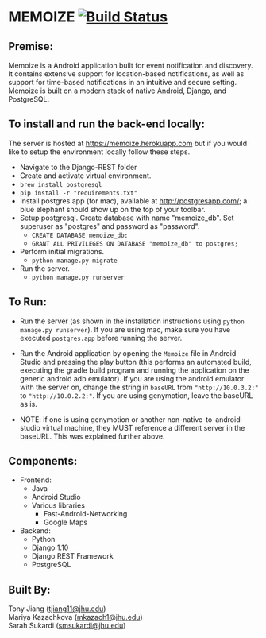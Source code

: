 # MEMOIZE [![Build Status](https://travis-ci.com/jhu-oose/2016-group-19.svg?token=pxuwgYspjAfqr5xt35A6&branch=master)](https://travis-ci.com/jhu-oose/2016-group-19)

## Premise:
Memoize is a Android application built for event notification and discovery. It contains extensive support for location-based notifications, as well as support for time-based notifications in an intuitive and secure setting. Memoize is built on a modern stack of native Android, Django, and PostgreSQL. 

## To install and run the back-end locally:

The server is hosted at https://memoize.herokuapp.com but if you would like to setup the environment locally follow these steps.

* Navigate to the Django-REST folder
* Create and activate virtual environment.
* `brew install postgresql`
* `pip install -r "requirements.txt"`
* Install postgres.app (for mac), available at http://postgresapp.com/; a blue elephant should show up on the top of your toolbar.
* Setup postgresql. Create database with name "memoize_db". Set superuser as "postgres" and password as "password".
	* `CREATE DATABASE memoize_db;`
	* `GRANT ALL PRIVILEGES ON DATABASE "memoize_db" to postgres;`
* Perform initial migrations.
	* `python manage.py migrate`
* Run the server.
	* `python manage.py runserver`

## To Run:

* Run the server (as shown in the installation instructions using `python manage.py runserver`). If you are using mac, make sure you have executed `postgres.app` before running the server.
* Run the Android application by opening the `Memoize` file in Android Studio and pressing the play button (this performs an automated build, executing the gradle build program and running the application on the generic android adb emulator). If you are using the android emulator with the server on, change the string in `baseURL` from `"http://10.0.3.2:"` to `"http://10.0.2.2:"`. If you are using genymotion, leave the baseURL as is.

* NOTE: if one is using genymotion or another non-native-to-android-studio virtual machine, they MUST reference a different server in the baseURL. This was explained further above.
	
## Components:

* Frontend:
    * Java  
    * Android Studio  
    * Various libraries  
       * Fast-Android-Networking  
       * Google Maps  
* Backend:
    * Python
    * Django 1.10
    * Django REST Framework
    * PostgreSQL
       
## Built By:

Tony Jiang (tjiang11@jhu.edu)  
Mariya Kazachkova (mkazach1@jhu.edu)  
Sarah Sukardi (smsukardi@jhu.edu)    
